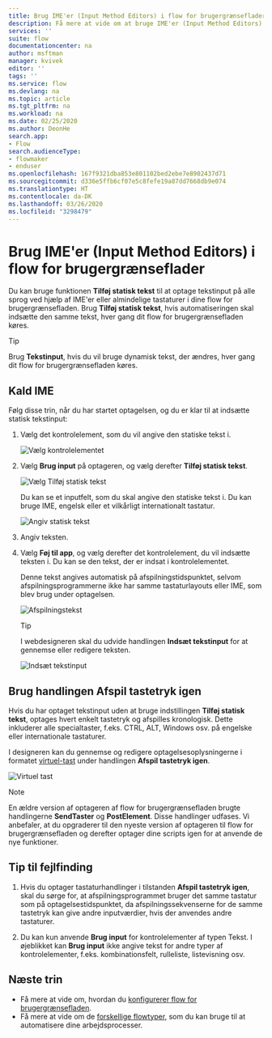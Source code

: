 ```yaml
---
title: Brug IME'er (Input Method Editors) i flow for brugergrænseflader | Microsoft Docs
description: Få mere at vide om at bruge IME'er (Input Method Editors) i flow for brugergrænseflader.
services: ''
suite: flow
documentationcenter: na
author: msftman
manager: kvivek
editor: ''
tags: ''
ms.service: flow
ms.devlang: na
ms.topic: article
ms.tgt_pltfrm: na
ms.workload: na
ms.date: 02/25/2020
ms.author: DeonHe
search.app:
- Flow
search.audienceType:
- flowmaker
- enduser
ms.openlocfilehash: 167f9321dba853e801102bed2ebe7e8902437d71
ms.sourcegitcommit: d336e5ffb6cf07e5c8fefe19a87dd7668db9e074
ms.translationtype: HT
ms.contentlocale: da-DK
ms.lasthandoff: 03/26/2020
ms.locfileid: "3298479"
---
```

# <a name="use-input-method-editors-imes-in-ui-flows"></a>Brug IME'er (Input Method Editors) i flow for brugergrænseflader

Du kan bruge funktionen **Tilføj statisk tekst** til at optage tekstinput på alle sprog ved hjælp af IME'er eller almindelige tastaturer i dine flow for brugergrænsefladen. Brug **Tilføj statisk tekst**, hvis automatiseringen skal indsætte den samme tekst, hver gang dit flow for brugergrænsefladen køres. 

>[!TIP]
>Brug **Tekstinput**, hvis du vil bruge dynamisk tekst, der ændres, hver gang dit flow for brugergrænsefladen køres.

## <a name="invoke-ime"></a>Kald IME

Følg disse trin, når du har startet optagelsen, og du er klar til at indsætte statisk tekstinput:

1. Vælg det kontrolelement, som du vil angive den statiske tekst i.

   ![Vælg kontrolelementet](../media/use-ime/select-control.png)

1. Vælg **Brug input** på optageren, og vælg derefter **Tilføj statisk tekst**.

   ![Vælg Tilføj statisk tekst](../media/use-ime/add-static-text.png)

   Du kan se et inputfelt, som du skal angive den statiske tekst i. Du kan bruge IME, engelsk eller et vilkårligt internationalt tastatur.

   ![Angiv statisk tekst](../media/use-ime/enter-static-text.png)

1. Angiv teksten.

1. Vælg **Føj til app**, og vælg derefter det kontrolelement, du vil indsætte teksten i. Du kan se den tekst, der er indsat i kontrolelementet. 

   Denne tekst angives automatisk på afspilningstidspunktet, selvom afspilningsprogrammerne ikke har samme tastaturlayouts eller IME, som blev brug under optagelsen.

   ![Afspilningstekst](../media/use-ime/playback-text.png)

   >[!TIP]
   >I webdesigneren skal du udvide handlingen **Indsæt tekstinput** for at gennemse eller redigere teksten.

   ![Indsæt tekstinput](../media/use-ime/insert-text-input.png)


## <a name="use-the-replay-keystroke-action"></a>Brug handlingen Afspil tastetryk igen

Hvis du har optaget tekstinput uden at bruge indstillingen **Tilføj statisk tekst**, optages hvert enkelt tastetryk og afspilles kronologisk. Dette inkluderer alle specialtaster, f.eks. CTRL, ALT, Windows osv. på engelske eller internationale tastaturer.

I designeren kan du gennemse og redigere optagelsesoplysningerne i formatet [virtuel-tast](https://docs.microsoft.com/windows/win32/inputdev/virtual-key-codes) under handlingen **Afspil tastetryk igen**. 

![Virtuel tast](../media/use-ime/virtual-key.png)


> [!NOTE]
> En ældre version af optageren af flow for brugergrænsefladen brugte handlingerne **SendTaster** og **PostElement**. Disse handlinger udfases. Vi anbefaler, at du opgraderer til den nyeste version af optageren til flow for brugergrænsefladen og derefter optager dine scripts igen for at anvende de nye funktioner.

## <a name="troubleshooting-tips"></a>Tip til fejlfinding

1. Hvis du optager tastaturhandlinger i tilstanden **Afspil tastetryk igen**, skal du sørge for, at afspilningsprogrammet bruger det samme tastatur som på optagelsestidspunktet, da afspilningssekvenserne for de samme tastetryk kan give andre inputværdier, hvis der anvendes andre tastaturer.

1. Du kan kun anvende **Brug input** for kontrolelementer af typen Tekst. I øjeblikket kan **Brug input** ikke angive tekst for andre typer af kontrolelementer, f.eks. kombinationsfelt, rulleliste, listevisning osv.

## <a name="next-steps"></a>Næste trin

- Få mere at vide om, hvordan du [konfigurerer flow for brugergrænsefladen](setup.md). 
- Få mere at vide om de [forskellige flowtyper](..\getting-started.md#types-of-flows), som du kan bruge til at automatisere dine arbejdsprocesser.


